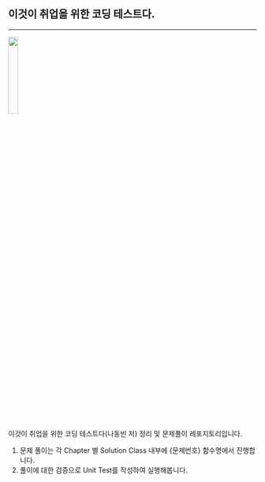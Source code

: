 ## 이것이 취업을 위한 코딩 테스트다.

---
<img src="https://user-images.githubusercontent.com/98803599/218809230-4f73bc18-c0ab-458d-b298-ad1d805db1d5.jpeg" height="20%" width="20%" alt="">


이것이 취업을 위한 코딩 테스트다(나동빈 저) 정리 및 문제풀이 레포지토리입니다.

1. 문제 풀이는 각 Chapter 별 Solution Class 내부에 {문제번호} 함수명에서 진행합니다.
2. 풀이에 대한 검증으로 Unit Test를 작성하여 실행해봅니다.
